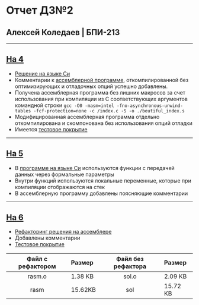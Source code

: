 # Отчет ДЗ№2

## Алексей Коледаев | БПИ-213

---

## [На 4](./4)

- [Решение на языке Си](./4/sol.c)
- Комментарии к [ассемблерной программе](./4/sol_asm.s), откомпилированной без оптимизирующих и отладочных опций успешно добавлены.
- Получена ассемблерная программа без лишних макросов за счет использования при компиляции из C соответствующих аргументов командной строки `gcc -O0 -masm=intel -fno-asynchronous-unwind-tables -fcf-protection=none -c /index.c -S -o ./beutiful_index.s`
- Модифицированная ассемблерная программа отдельно откомпилирована и скомпонована без использования опций отладки
- Имеется [тестовое покрытие](./tests/)

---

## [На 5](./5)

- В [программе на языке Си](./5/sol.c) используются функции с передачей данных через формальные параметры
- Внутри функций используются локальные переменные,
которые при компиляции отображаются на стек
- В ассемблерную программу добавлены поясняющие комментарии

---

## [На 6](./6)

- [Рефакторинг решения на ассемблере](./6/rasm.s)
- Добавлены комментарии
- [Тестовое покрытие](./tests/)

| Файл с рефактором  | Размер | Файл без рефактора     | Размер
| :-:        |:-      | :-:        |:-
| rasm.o    | 1.38 KB| sol.o    | 2.09 KB
| rasm      | 15.62KB| sol      | 15.72 KB
